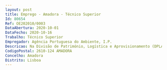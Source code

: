 ```yaml
--- 
layout: post
title: Emprego - Amadora - Técnico Superior
Id: 80654
Ref: OE202010/0003
DataAbertura: 2020-10-01
DataFecho: 2020-10-16
Trabalho: Técnico Superior
Empregador: Agência Portuguesa do Ambiente, I.P.
Descricao: Na Divisão de Património, Logística e Aprovisionamento (DPLA) do Departamento Financeiro e de Recursos Gerais, designadamente funções na área de gestão de projetos, nomeadamente   Preparação de peças dos procedimentos de locação e aquisição de bens e serviços no âmbito do Código dos Contratos Públicos   Apoio técnico no âmbito dos procedimentos de contratação pública   Tramitação dos procedimentos nas plataformas de contratação pública   Contacto com fornecedores   Organização dos processos de arquivo   Elaboração de informações e de outros documentos   Acompanhamento funcional dos vários projetos.
CodigoPostal: 2610-124 AMADORA
Concelho: Amadora
Distrito: Lisboa
--- 
```

